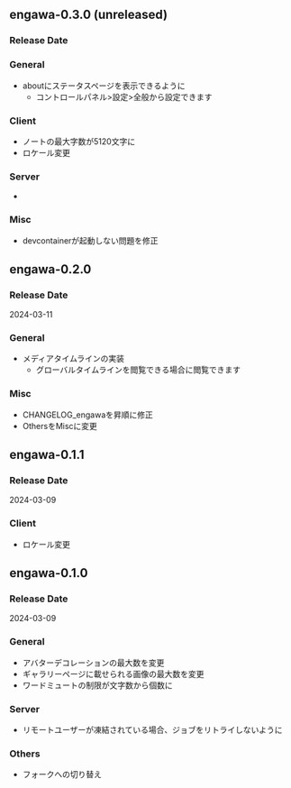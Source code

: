 <!--
## engawa-x.x.x (unreleased)

### Release Date

### General
-

### Client
- 

### Server
-

### Misc

-->
## engawa-0.3.0 (unreleased)

### Release Date


### General
- aboutにステータスページを表示できるように
  - コントロールパネル>設定>全般から設定できます

### Client
- ノートの最大字数が5120文字に
- ロケール変更

### Server
-

### Misc
- devcontainerが起動しない問題を修正

## engawa-0.2.0

### Release Date
2024-03-11

### General
- メディアタイムラインの実装
  - グローバルタイムラインを閲覧できる場合に閲覧できます

### Misc
- CHANGELOG_engawaを昇順に修正
- OthersをMiscに変更

## engawa-0.1.1

### Release Date
2024-03-09

### Client
- ロケール変更

## engawa-0.1.0

### Release Date
2024-03-09

### General
- アバターデコレーションの最大数を変更
- ギャラリーページに載せられる画像の最大数を変更
- ワードミュートの制限が文字数から個数に

### Server
- リモートユーザーが凍結されている場合、ジョブをリトライしないように

### Others
- フォークへの切り替え




